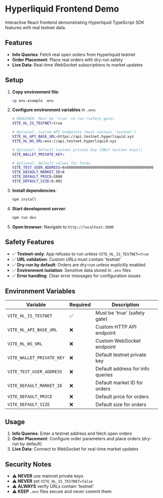 # Hyperliquid Frontend Demo

Interactive React frontend demonstrating Hyperliquid TypeScript SDK features with real testnet data.

## Features

- **Info Queries**: Fetch real open orders from Hyperliquid testnet
- **Order Placement**: Place real orders with dry-run safety
- **Live Data**: Real-time WebSocket subscriptions to market updates

## Setup

1. **Copy environment file**:
   ```bash
   cp env.example .env
   ```

2. **Configure environment variables** in `.env`:
   ```bash
   # REQUIRED: Must be 'true' to run (safety gate)
   VITE_HL_IS_TESTNET=true
   
   # Optional: Custom API endpoints (must contain 'testnet')
   VITE_HL_API_BASE_URL=https://api.testnet.hyperliquid.xyz
   VITE_HL_WS_URL=wss://api.testnet.hyperliquid.xyz
   
   # Optional: Default testnet private key (ONLY testnet keys!)
   VITE_WALLET_PRIVATE_KEY=
   
   # Optional: Default values for forms
   VITE_TEST_USER_ADDRESS=0x0000000000000000000000000000000000000000
   VITE_DEFAULT_MARKET_ID=0
   VITE_DEFAULT_PRICE=1000
   VITE_DEFAULT_SIZE=0.001
   ```

3. **Install dependencies**:
   ```bash
   npm install
   ```

4. **Start development server**:
   ```bash
   npm run dev
   ```

5. **Open browser**: Navigate to `http://localhost:3000`

## Safety Features

- ✅ **Testnet-only**: App refuses to run unless `VITE_HL_IS_TESTNET=true`
- ✅ **URL validation**: Custom URLs must contain 'testnet'
- ✅ **Dry-run by default**: Orders are dry-run unless explicitly enabled
- ✅ **Environment isolation**: Sensitive data stored in `.env` files
- ✅ **Error handling**: Clear error messages for configuration issues

## Environment Variables

| Variable | Required | Description |
|----------|----------|-------------|
| `VITE_HL_IS_TESTNET` | ✅ | Must be 'true' (safety gate) |
| `VITE_HL_API_BASE_URL` | ❌ | Custom HTTP API endpoint |
| `VITE_HL_WS_URL` | ❌ | Custom WebSocket endpoint |
| `VITE_WALLET_PRIVATE_KEY` | ❌ | Default testnet private key |
| `VITE_TEST_USER_ADDRESS` | ❌ | Default address for info queries |
| `VITE_DEFAULT_MARKET_ID` | ❌ | Default market ID for orders |
| `VITE_DEFAULT_PRICE` | ❌ | Default price for orders |
| `VITE_DEFAULT_SIZE` | ❌ | Default size for orders |

## Usage

1. **Info Queries**: Enter a testnet address and fetch open orders
2. **Order Placement**: Configure order parameters and place orders (dry-run by default)
3. **Live Data**: Connect to WebSocket for real-time market updates

## Security Notes

- ⚠️ **NEVER** use mainnet private keys
- ⚠️ **NEVER** set `VITE_HL_IS_TESTNET=false`
- ⚠️ **ALWAYS** verify URLs contain 'testnet'
- ⚠️ **KEEP** `.env` files secure and never commit them



